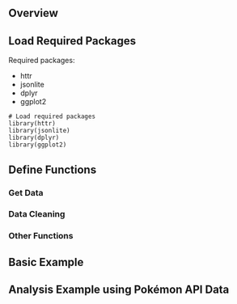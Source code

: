## Overview

## Load Required Packages

Required packages:

-   httr
-   jsonlite
-   dplyr
-   ggplot2

<!-- -->

    # Load required packages
    library(httr)
    library(jsonlite)
    library(dplyr)
    library(ggplot2)

## Define Functions

### Get Data

### Data Cleaning

### Other Functions

## Basic Example

## Analysis Example using Pokémon API Data

